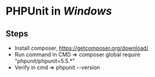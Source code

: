 PHPUnit in _Windows_
====================

## Steps ##
  - Install composer, https://getcomposer.org/download/
  - Run command in CMD => composer global require "phpunit/phpunit=5.5.*"
  - Verify in cmd => phpunit --version
